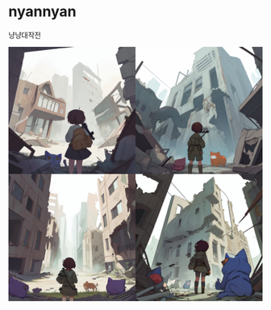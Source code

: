 # nyannyan
냥냥대작전

![](https://github.com/NyanReal/nyannyan/blob/main/AI%20Concept/KakaoTalk_20230728_233626000.png?raw=true)
